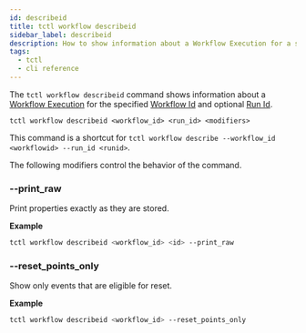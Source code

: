```yaml
---
id: describeid
title: tctl workflow describeid
sidebar_label: describeid
description: How to show information about a Workflow Execution for a specified Workflow Id and optional Run Id using tctl.
tags:
  - tctl
  - cli reference
---
```


The `tctl workflow describeid` command shows information about a [Workflow Execution](/workflows#workflow-execution) for the specified [Workflow Id](/concepts/what-is-a-workflow-id) and optional [Run Id](/concepts/what-is-a-run-id).

`tctl workflow describeid <workflow_id> <run_id> <modifiers>`

This command is a shortcut for `tctl workflow describe --workflow_id <workflowid> --run_id <runid>`.

The following modifiers control the behavior of the command.

### --print_raw

Print properties exactly as they are stored.

**Example**

```bash
tctl workflow describeid <workflow_id> <id> --print_raw
```

### --reset_points_only

Show only events that are eligible for reset.

**Example**

```bash
tctl workflow describeid <workflow_id> --reset_points_only
```
